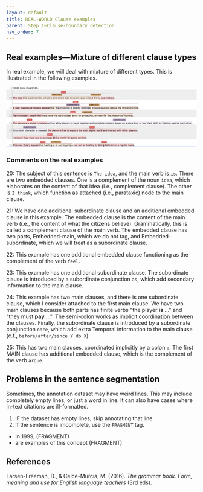 ```yaml
---
layout: default
title: REAL-WORLD Clause examples
parent: Step 1–Clause-boundary detection
nav_order: 7
---
```



## Real examples—Mixture of different clause types

In real example, we will deal with mixture of different types. 
This is illustrated in the following examples.

![Figure_real_examples](../figures/Real_examples1.png)

### Comments on the real examples

20: The subject of this sentence is `The idea`, and the main verb is `is`. There are two embedded clauses. One is a complement of the noun `idea`, which elaborates on the content of that idea (i.e., complement clause). The other is `I think`, which function as attached (i.e., parataxic) node to the main clause. 

21: We have one additional subordinate clause and an additional embedded clause in this example. The embedded clause is the content of the main verb (i.e., the content of what the citizens believe). Grammatically, this is called a complement clause of the main verb. The embedded clause has two parts, Embedded-main, which we do not tag, and Embedded-subordinate, which we will treat as a subordinate clause.

22: This example has one additional embedded clause functioning as the complement of the verb `feel`.

23: This example has one additional subordinate clause. The subordinate clause is introduced by a subordinate conjunction `as`, which add secondary information to the main clause.

24: This example has two main clauses, and there is one subordinate clause, which I consider attached to the first main clause. We have two main clauses because both parts has finite verbs "the player **is** ..." and "they must **pay** ...". The semi-colon works as implicit coordination between the clauses. Finally, the subordinate clause is introduced by a subordinate conjunction `once`, which add extra Temporal information to the main clause (c.f., `before/after/since Y do X`).

25: This has two main clauses, coordinated implicitly by a colon `:`. The first MAIN clause has additional embedded clause, which is the complement of the verb `argue`.  



## Problems in the sentence segmentation

Sometimes, the annotation dataset may have weird lines. This may include completely empty lines, or just a word in line. It can also have cases where in-text citations are ill-formatted.

1. IF the dataset has empty lines, skip annotating that line.
2. If the sentence is imcomplete, use the `FRAGMENT` tag.
  - In 1999, (FRAGMENT)
  - are examples of this concept (FRAGMENT)


## References
Larsen-Freeman, D., & Celce-Murcia, M. (2016). *The grammar book. Form, meaning and use for English language teachers* (3rd eds).
